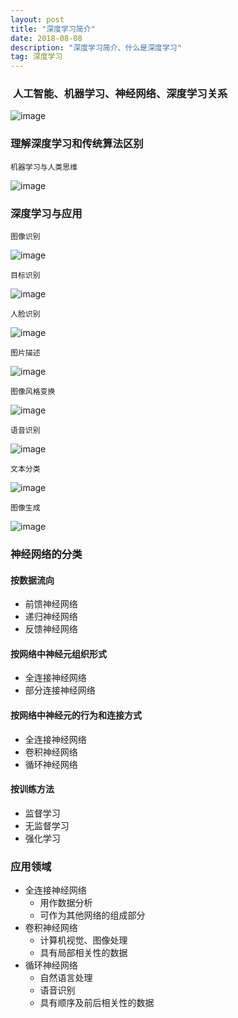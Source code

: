 ```yaml
---
layout: post
title: "深度学习简介"
date: 2018-08-08
description: "深度学习简介、什么是深度学习"
tag: 深度学习 
---
```




###  **人工智能、机器学习、神经网络、深度学习关系** 

![image](/images/dl/1.png)

### **理解深度学习和传统算法区别** 

`机器学习与人类思维 `

![image](/images/dl/2.png)

### 深度学习与应用

`图像识别`

![image](/images/dl/3.png)

`目标识别`

![image](/images/dl/4.png)

`人脸识别`

![image](/images/dl/5.png)

`图片描述`

![image](/images/dl/6.png)

`图像风格变换`

![image](/images/dl/7.png)

`语音识别`

![image](/images/dl/8.png)

`文本分类`

![image](/images/dl/9.png)

`图像生成`

![image](/images/dl/10.png)

### 神经网络的分类

#### **按数据流向**

- 前馈神经网络
- 递归神经网络
- 反馈神经网络

#### **按网络中神经元组织形式**

- 全连接神经网络
- 部分连接神经网络

#### **按网络中神经元的行为和连接方式**

- 全连接神经网络
- 卷积神经网络
- 循环神经网络

#### **按训练方法**

- 监督学习
- 无监督学习
- 强化学习



### 应用领域

- 全连接神经网络
  - 用作数据分析
  - 可作为其他网络的组成部分
- 卷积神经网络
  - 计算机视觉、图像处理
  - 具有局部相关性的数据
- 循环神经网络
  - 自然语言处理
  - 语音识别
  - 具有顺序及前后相关性的数据



